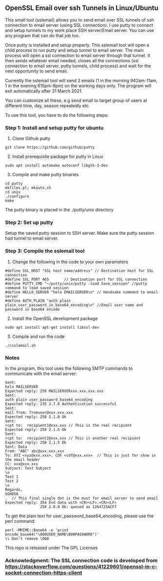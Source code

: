 ## OpenSSL Email over ssh Tunnels in Linux/Ubuntu
This small tool (sslemail) allows you to send email over SSL tunnels of ssh connection to email server (using SSL connection). I use putty to connect and setup tunnels to my work place SSH server/Email server. You can use any program that can do that job too.

Once putty is installed and setup properly. This sslemail tool will open a child process to run putty and setup tunnel to email server. The main process will open a ssl connection to email server through that tunnel. It then sends whatever email needed, closes all the connections (ssl connection to email server, putty tunnels, child process) and wait for the next opportunity to send email. 

Currently the sslemail tool will send 2 emails (1 in the morning 942am-11am, 1 in the evening 615pm-9pm) on the working days only. The program will exit automatically after 31 March 2021.

You can customize all these, e.g send email to target group of users at different time, day, season repeatedly etc.

To use this tool, you have to do the following steps:
### Step 1: Install and setup putty for ubuntu 
1. Clone Github putty
```
git clone https://github.com/github/putty
```
2. Install prerequisite package for putty in Linux
```
sudo apt install automake autoconf libgtk-3-dev
```
3. Compile and make putty binaries
```
cd putty
mkfiles.pl; mkauto.sh
cd unix
./configure
make
```
The putty binary is placed in the ./putty/unix directory
### Step 2: Set up putty
Setup the saved putty session to SSH server. Make sure the putty session had tunnel to email server.

### Step 3: Compile the sslemail tool
1. Change the following in the code to your own parameters
```
#define SSL_HOST "SSL host name/address" // Destination host for SSL connection
#define SSL_PORT 465       // Destination port for SSL connection
#define PUTTY_CMD "~/putty/unix/putty -load Save_session" //putty command to load saved session
#define HELLO_SERVER "helo EMAILSERVER\n" // Handsake command to email server
#define AUTH_PLAIN "auth plain plain_user_password_in_base64_encoding\n" //Email user name and password in base64 encode
```
2. Install the OpenSSL development package
```
sudo apt install apt-get install libssl-dev
```
3. Compile and run the code
```
./csslemail.sh 
```
### Notes
In the program, this tool uses the following SMTP commands to communicate with the email server:
```
Sent: 
helo MAILSERVER
Expected reply: 250 MAILSERVERxxx.xxx.xxx.xxx
Sent: 
auth plain user_password_base64_encoding
Expected reply: 235 2.7.0 Authentication successful
Sent: 
mail from: fromuser@xxx.xxx.xxx
Expected reply: 250 2.1.0 Ok
Sent: 
rcpt to:  recipient1@xxx.xxx // This is the real recipient
Expected reply: 250 2.1.5 Ok
Sent: 
rcpt to:  recipient2@xxx.xxx // This is another real recipient
Expected reply: 250 2.1.5 Ok
Sent: Data
From: "ABC" abc@xxx.xxx.xxx 
To: XYZ <xyz@xxx.xxx>, CDF <cdf@xxx.xxx>  // This is just for show in the email header
CC: xxx@xxx.xxx
Subject: Test Subject
\n
Test 1
Test 2
\n
Regards,
SGH858
.  // This final single dot is the must for email server to send email
Expected reply: 354 End data with <CR><LF>.<CR><LF>
                250 2.0.0 Ok: queued as 1264725ACF7
```
To get the plain text for user_password_base64_encoding, please use the perl command:
```
perl -MMIME::Base64 -e 'print encode_base64("\000USER_NAME\000PASSWORD")'
\\ Don't remove \000
```
This repo is released under The GPL Licenses

### Acknowledgment: The SSL connection code is developed from https://stackoverflow.com/questions/41229601/openssl-in-c-socket-connection-https-client
